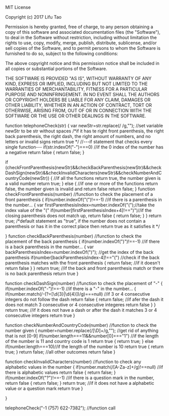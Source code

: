 MIT License

Copyright (c) 2017 Lifu Tao

Permission is hereby granted, free of charge, to any person obtaining a copy
of this software and associated documentation files (the "Software"), to deal
in the Software without restriction, including without limitation the rights
to use, copy, modify, merge, publish, distribute, sublicense, and/or sell
copies of the Software, and to permit persons to whom the Software is
furnished to do so, subject to the following conditions:

The above copyright notice and this permission notice shall be included in all
copies or substantial portions of the Software.

THE SOFTWARE IS PROVIDED "AS IS", WITHOUT WARRANTY OF ANY KIND, EXPRESS OR
IMPLIED, INCLUDING BUT NOT LIMITED TO THE WARRANTIES OF MERCHANTABILITY,
FITNESS FOR A PARTICULAR PURPOSE AND NONINFRINGEMENT. IN NO EVENT SHALL THE
AUTHORS OR COPYRIGHT HOLDERS BE LIABLE FOR ANY CLAIM, DAMAGES OR OTHER
LIABILITY, WHETHER IN AN ACTION OF CONTRACT, TORT OR OTHERWISE, ARISING FROM,
OUT OF OR IN CONNECTION WITH THE SOFTWARE OR THE USE OR OTHER DEALINGS IN THE
SOFTWARE.


function telephoneCheck(str) {
  var newStr=str.replace(/ /g,""); //set variable newStr to be str without spaces
  /*if it has te right front parenthesis, the right back parenthesis, the right dash,
  the right amount of numbers, and no letters or invalid signs return true
  */
//---if statement that checks every single function---
if(str.indexOf("-")===0) //if the 0 index of the number has a negative return false
  {
    return false;
  }

if (checkFrontParenthesis(newStr)&&checkBackParenthesis(newStr)&&checkDashSign(newStr)&&checkInvalidCharacters(newStr)&&checkNumberAndCountryCode(newStr))
{ //if all the functions return true, the number given is a valid number
  return true;
}
else { //if one or more of the functions return false, the number given is invalid and return false
  return false;
}
  function checkFrontParenthesis(number) //function to check the placement of a front parenthesis
  {
    if(number.indexOf("(")!==-1) //if there is a parenthesis in the number...
    {
      var firstParenthesisIndex=number.indexOf("(");//take the index value of the "("
      if(number[firstParenthesisIndex+4]!==")")//if the closing parenthesis does not match up, return false
      {
        return false;
      }
    }
    return true; /*default statement as "true", if the number does not
    contain a parenthesis or has it in the correct place then return true as it satisfies it */

  }
  function checkBackParenthesis(number) //function to check the placement of the back parenthesis
  {
    if(number.indexOf(")")!==-1) //if there is a back parenthesis in the number...
    {
      var backParenthesisIndex=number.indexOf(")"); //get the index of the back parenthesis
      if(number[backParenthesisIndex-4]!=="(") //check if the back parenthesis matches with the front parenthesis
      {
        return false; //if it doesn't return false
      }
    }
    return true; //if the back and front parenthesis match or there is no back parenthesis return true
  }

  function checkDashSign(number) //function to check the placement of "-"
  {
    if(number.indexOf("-")!==-1) //if there is a "-" in the number...
    {
      if(number.match(/-(?=[\d{3}|\d{4}])/g)===null) //if 3 or 4 consecutive integers do not follow the dash return false
      {
        return false; //if afer the dash it does not match 3 consecutive or 4 consecutive integeres return false
      }
    }
    return true; //if it does not have a dash or after the dash it matches 3 or 4 consecutive integers return true
  }

  function checkNumberAndCountryCode(number) //function to check the number given
  {
    number=number.replace(/[\D]+/g,""); //get rid of anything that is not [0-9]
    if(number.length===11&&number[0]==="1") //if the length of the number is 11 and country code is 1 return true
      {
        return true;
      }
    else if(number.length===10)//if the length of the number is 10 return true
      {
        return true;
      }
    return false; //all other outcomes return false
  }

  function checkInvalidCharacters(number) //function to check any alphabetic values in the number
  {
    if(number.match(/[A-Za-z]+/g)!==null) //if there is alphabetic values return false
    {
      return false;
    }
    if(number.indexOf("?")!==-1) //if there is a question mark in the number, return false
    {
      return false;
    }
    return true; //if it does not have a alphabetic value or a question mark return true
  }




}

telephoneCheck("-1 (757) 622-7382"); //function call 

